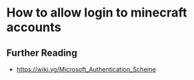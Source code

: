 # How to allow login to minecraft accounts 

## Further Reading 

- https://wiki.vg/Microsoft_Authentication_Scheme
